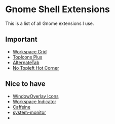 # Gnome Shell Extensions

This is a list of all Gnome extensions I use.

## Important
- [Workspace Grid](https://extensions.gnome.org/extension/484/workspace-grid/)
- [TopIcons Plus]([200~https://extensions.gnome.org/extension/1031/topicons/)
- [AlternateTab](https://extensions.gnome.org/extension/15/alternatetab/)
- [No Topleft Hot Corner](https://extensions.gnome.org/extension/118/no-topleft-hot-corner/)

## Nice to have
- [WindowOverlay Icons](https://extensions.gnome.org/extension/302/windowoverlay-icons/)
- [Workspace Indicator](https://extensions.gnome.org/extension/21/workspace-indicator/)
- [Caffeine](https://extensions.gnome.org/extension/517/caffeine/)
- [system-monitor](https://extensions.gnome.org/extension/120/system-monitor/)
- 

